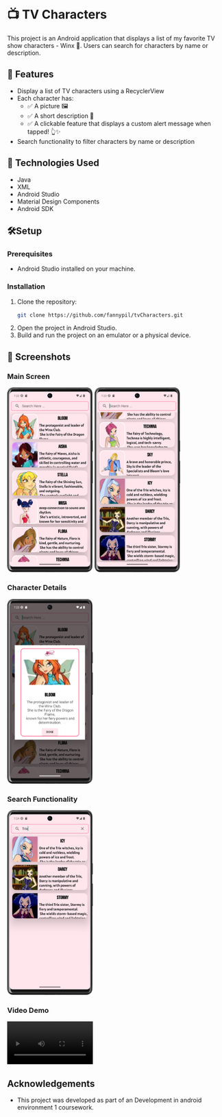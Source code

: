 # 📺 TV Characters

This project is an Android application that displays a list of my favorite TV show characters - Winx 💫.
Users can search for characters by name or description.

## 🌟 Features

- Display a list of TV characters using a RecyclerView
- Each character has:
    - ✅ A picture 🖼️
    - ✅ A short description 📖
    - ✅ A clickable feature that displays a custom alert message when tapped! 👆✨
- Search functionality to filter characters by name or description

## 🤖 Technologies Used

- Java
- XML
- Android Studio
- Material Design Components
- Android SDK

## 🛠️Setup
### Prerequisites
- Android Studio installed on your machine.
### Installation

1. Clone the repository:
   ```sh
   git clone https://github.com/fannypil/tvCharacters.git
   ```
2. Open the project in Android Studio.
3. Build and run the project on an emulator or a physical device.

## 📸 Screenshots
### Main Screen
<img src="screenshots/main_screen.png" alt="Example Image" style="width: 200px;"> <img src="screenshots/main_screen2.png" alt="Example Image" style="width: 200px;">

### Character Details
<img src="screenshots/character_details.png" alt="Example Image" style="width: 200px;">

### Search Functionality
<img src="screenshots/search_functionality.png" alt="Example Image" style="width: 200px;">

### Video Demo
<video width="200px" controls>
  <source src="screenshots/demo_video.mp4" type="video/mp4">
  Your browser does not support the video tag.
</video>

## Acknowledgements
- This project was developed as part of an Development in android environment 1 coursework.
